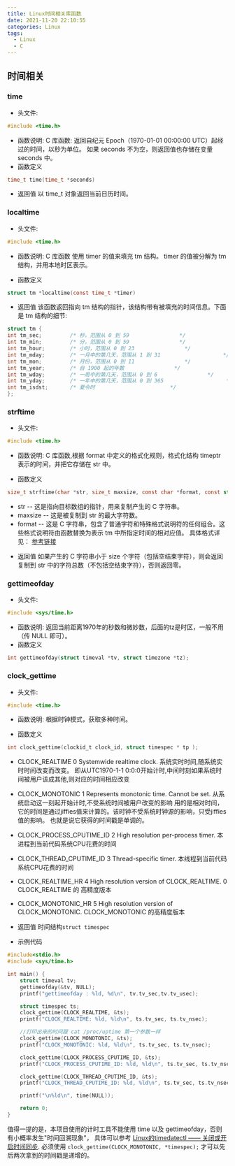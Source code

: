```yaml
---
title: Linux时间相关库函数
date: 2021-11-20 22:10:55
categories: Linux
tags: 
  - Linux
  - C
---
```




## 时间相关
### time
+ 头文件:
```c
#include <time.h>
```
+ 函数说明:
  C 库函数: 返回自纪元 Epoch（1970-01-01 00:00:00 UTC）起经过的时间，以秒为单位。
  如果 seconds 不为空，则返回值也存储在变量 seconds 中。
+ 函数定义
```c
time_t time(time_t *seconds)
```
+ 返回值
  以 time_t 对象返回当前日历时间。

### localtime
+ 头文件:
```c
#include <time.h>
```

+ 函数说明:
  C 库函数  使用 timer 的值来填充 tm 结构。
  timer 的值被分解为 tm 结构，并用本地时区表示。

+ 函数定义
```c
struct tm *localtime(const time_t *timer)
```

+ 返回值
  该函数返回指向 tm 结构的指针，该结构带有被填充的时间信息。下面是 tm 结构的细节:

```c
struct tm {
int tm_sec;         /* 秒，范围从 0 到 59                */
int tm_min;         /* 分，范围从 0 到 59                */
int tm_hour;        /* 小时，范围从 0 到 23                */
int tm_mday;        /* 一月中的第几天，范围从 1 到 31                    */
int tm_mon;         /* 月份，范围从 0 到 11                */
int tm_year;        /* 自 1900 起的年数                */
int tm_wday;        /* 一周中的第几天，范围从 0 到 6                */
int tm_yday;        /* 一年中的第几天，范围从 0 到 365                    */
int tm_isdst;       /* 夏令时                        */    
};
```

### strftime
+ 头文件:
```c
#include <time.h>
```

+ 函数说明:
  C 库函数,根据 format 中定义的格式化规则，格式化结构 timeptr 表示的时间，并把它存储在 str 中。

+ 函数定义
```c
size_t strftime(char *str, size_t maxsize, const char *format, const struct tm *timeptr)
```
- str -- 这是指向目标数组的指针，用来复制产生的 C 字符串。
- maxsize -- 这是被复制到 str 的最大字符数。
- format -- 这是 C 字符串，包含了普通字符和特殊格式说明符的任何组合。这些格式说明符由函数替换为表示 tm 中所指定时间的相对应值。
  具体格式详见：
  [参考链接](https://www.runoob.com/cprogramming/c-function-strftime.html)

+ 返回值
  如果产生的 C 字符串小于 size 个字符（包括空结束字符），则会返回复制到 str 中的字符总数（不包括空结束字符），否则返回零。


### gettimeofday
+ 头文件:
```c
#include <sys/time.h>
```
+ 函数说明:
  返回当前距离1970年的秒数和微妙数，后面的tz是时区，一般不用（传 NULL 即可）。
+ 函数定义
```c
int gettimeofday(struct timeval *tv, struct timezone *tz);
```

### clock_gettime
+ 头文件:
```c
#include <time.h>
```

+ 函数说明:
  根据时钟模式，获取多种时间。

+ 函数定义
```c
int clock_gettime(clockid_t clock_id, struct timespec * tp );
```

+ CLOCK_REALTIME       0
  Systemwide realtime clock. 系统实时时间,随系统实时时间改变而改变。
  即从UTC1970-1-1 0:0:0开始计时,中间时刻如果系统时间被用户该成其他,则对应的时间相应改变

+ CLOCK_MONOTONIC     1
  Represents monotonic time. Cannot be set. 从系统启动这一刻起开始计时,不受系统时间被用户改变的影响
  用的是相对时间，它的时间是通过jiffies值来计算的。该时钟不受系统时钟源的影响，只受jiffies值的影响。
  也就是说它获得的时间戳是单调的。

+ CLOCK_PROCESS_CPUTIME_ID    2
  High resolution per-process timer. 本进程到当前代码系统CPU花费的时间

+ CLOCK_THREAD_CPUTIME_ID      3
  Thread-specific timer. 本线程到当前代码系统CPU花费的时间

+ CLOCK_REALTIME_HR                4
  High resolution version of CLOCK_REALTIME. 0 
  CLOCK_REALTIME 的 高精度版本
  
+ CLOCK_MONOTONIC_HR            5
  High resolution version of CLOCK_MONOTONIC.
  CLOCK_MONOTONIC 的高精度版本


+ 返回值
  时间结构`struct timespec`
  
+ 示例代码
```c
#include<stdio.h>
#include <sys/time.h>

int main() {
    struct timeval tv;
    gettimeofday(&tv, NULL);
    printf("gettimeofday : %ld, %d\n", tv.tv_sec,tv.tv_usec);

    struct timespec ts;
    clock_gettime(CLOCK_REALTIME, &ts);
    printf("CLOCK_REALTIME: %ld, %ld\n", ts.tv_sec, ts.tv_nsec);

    //打印出来的时间跟 cat /proc/uptime 第一个参数一样
    clock_gettime(CLOCK_MONOTONIC, &ts);
    printf("CLOCK_MONOTONIC: %ld, %ld\n", ts.tv_sec, ts.tv_nsec);

    clock_gettime(CLOCK_PROCESS_CPUTIME_ID, &ts);
    printf("CLOCK_PROCESS_CPUTIME_ID: %ld, %ld\n", ts.tv_sec, ts.tv_nsec);

    clock_gettime(CLOCK_THREAD_CPUTIME_ID, &ts);
    printf("CLOCK_THREAD_CPUTIME_ID: %ld, %ld\n", ts.tv_sec, ts.tv_nsec);

    printf("\n%ld\n", time(NULL));

    return 0;
}
```

值得一提的是，本项目使用的计时工具不能使用 time 以及 gettimeofday，否则有小概率发生"时间回溯现象"，
具体可以参考 [Linux的timedatectl —— 关闭或开启时间同步](https://song-yang-ji.blog.csdn.net/article/details/115837363).
必须使用 `clock_gettime(CLOCK_MONOTONIC, *timespec);` 才可以先后两次拿到的时间戳是递增的。
